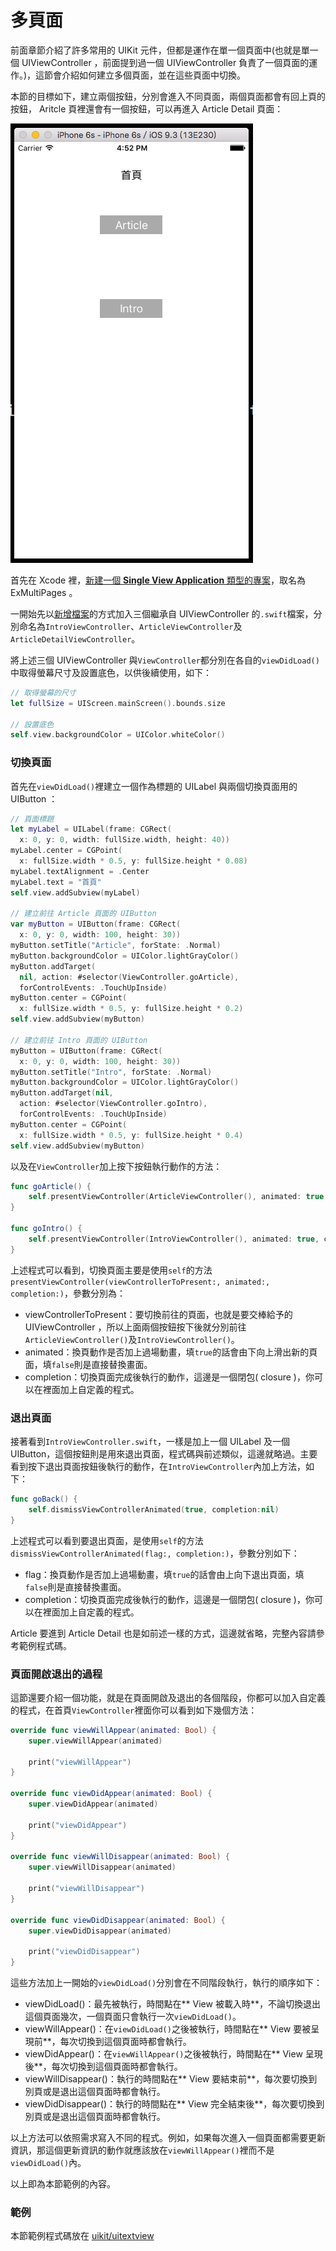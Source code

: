 # 多頁面

前面章節介紹了許多常用的 UIKit 元件，但都是運作在單一個頁面中(也就是單一個 UIViewController ，前面提到過一個 UIViewController 負責了一個頁面的運作。)，這節會介紹如何建立多個頁面，並在這些頁面中切換。

本節的目標如下，建立兩個按鈕，分別會進入不同頁面，兩個頁面都會有回上頁的按鈕， Aritcle 頁裡還會有一個按鈕，可以再進入 Article Detail 頁面：

![multipages01](../images/uikit/multipages/multipages01.png)

首先在 Xcode 裡，[新建一個 **Single View Application** 類型的專案](../more/open_project.md#create_a_new_project)，取名為 ExMultiPages 。

一開始先以[新增檔案](../more/addfile.md)的方式加入三個繼承自 UIViewController 的`.swift`檔案，分別命名為`IntroViewController`、`ArticleViewController`及`ArticleDetailViewController`。

將上述三個 UIViewController 與`ViewController`都分別在各自的`viewDidLoad()`中取得螢幕尺寸及設置底色，以供後續使用，如下：

```swift
// 取得螢幕的尺寸
let fullSize = UIScreen.mainScreen().bounds.size

// 設置底色
self.view.backgroundColor = UIColor.whiteColor()

```


### 切換頁面

首先在`viewDidLoad()`裡建立一個作為標題的 UILabel 與兩個切換頁面用的 UIButton ：

```swift
// 頁面標題
let myLabel = UILabel(frame: CGRect(
  x: 0, y: 0, width: fullSize.width, height: 40))
myLabel.center = CGPoint(
  x: fullSize.width * 0.5, y: fullSize.height * 0.08)
myLabel.textAlignment = .Center
myLabel.text = "首頁"
self.view.addSubview(myLabel)

// 建立前往 Article 頁面的 UIButton
var myButton = UIButton(frame: CGRect(
  x: 0, y: 0, width: 100, height: 30))
myButton.setTitle("Article", forState: .Normal)
myButton.backgroundColor = UIColor.lightGrayColor()
myButton.addTarget(
  nil, action: #selector(ViewController.goArticle),
  forControlEvents: .TouchUpInside)
myButton.center = CGPoint(
  x: fullSize.width * 0.5, y: fullSize.height * 0.2)
self.view.addSubview(myButton)

// 建立前往 Intro 頁面的 UIButton
myButton = UIButton(frame: CGRect(
  x: 0, y: 0, width: 100, height: 30))
myButton.setTitle("Intro", forState: .Normal)
myButton.backgroundColor = UIColor.lightGrayColor()
myButton.addTarget(nil,
  action: #selector(ViewController.goIntro),
  forControlEvents: .TouchUpInside)
myButton.center = CGPoint(
  x: fullSize.width * 0.5, y: fullSize.height * 0.4)
self.view.addSubview(myButton)

```

以及在`ViewController`加上按下按鈕執行動作的方法：

```swift
func goArticle() {
    self.presentViewController(ArticleViewController(), animated: true, completion: nil)
}

func goIntro() {
    self.presentViewController(IntroViewController(), animated: true, completion: nil)
}

```

上述程式可以看到，切換頁面主要是使用`self`的方法`presentViewController(viewControllerToPresent:, animated:, completion:)`，參數分別為：

- viewControllerToPresent：要切換前往的頁面，也就是要交棒給予的 UIViewController ，所以上面兩個按鈕按下後就分別前往`ArticleViewController()`及`IntroViewController()`。
- animated：換頁動作是否加上過場動畫，填`true`的話會由下向上滑出新的頁面，填`false`則是直接替換畫面。
- completion：切換頁面完成後執行的動作，這邊是一個閉包( closure )，你可以在裡面加上自定義的程式。


### 退出頁面

接著看到`IntroViewController.swift`，一樣是加上一個 UILabel 及一個 UIButton，這個按鈕則是用來退出頁面，程式碼與前述類似，這邊就略過。主要看到按下退出頁面按鈕後執行的動作，在`IntroViewController`內加上方法，如下：

```swift
func goBack() {
    self.dismissViewControllerAnimated(true, completion:nil)
}

```

上述程式可以看到要退出頁面，是使用`self`的方法`dismissViewControllerAnimated(flag:, completion:)`，參數分別如下：

- flag：換頁動作是否加上過場動畫，填`true`的話會由上向下退出頁面，填`false`則是直接替換畫面。
- completion：切換頁面完成後執行的動作，這邊是一個閉包( closure )，你可以在裡面加上自定義的程式。

Article 要進到 Article Detail 也是如前述一樣的方式，這邊就省略，完整內容請參考範例程式碼。


### 頁面開啟退出的過程

這節還要介紹一個功能，就是在頁面開啟及退出的各個階段，你都可以加入自定義的程式，在首頁`ViewController`裡面你可以看到如下幾個方法：

```swift
override func viewWillAppear(animated: Bool) {
    super.viewWillAppear(animated)
    
    print("viewWillAppear")
}

override func viewDidAppear(animated: Bool) {
    super.viewDidAppear(animated)
    
    print("viewDidAppear")
}

override func viewWillDisappear(animated: Bool) {
    super.viewWillDisappear(animated)
    
    print("viewWillDisappear")
}

override func viewDidDisappear(animated: Bool) {
    super.viewDidDisappear(animated)
    
    print("viewDidDisappear")
}

```

這些方法加上一開始的`viewDidLoad()`分別會在不同階段執行，執行的順序如下：

- viewDidLoad()：最先被執行，時間點在** View 被載入時**，不論切換退出這個頁面幾次，一個頁面只會執行一次`viewDidLoad()`。
- viewWillAppear()：在`viewDidLoad()`之後被執行，時間點在** View 要被呈現前**，每次切換到這個頁面時都會執行。
- viewDidAppear()：在`viewWillAppear()`之後被執行，時間點在** View 呈現後**，每次切換到這個頁面時都會執行。
- viewWillDisappear()：執行的時間點在** View 要結束前**，每次要切換到別頁或是退出這個頁面時都會執行。
- viewDidDisappear()：執行的時間點在** View 完全結束後**，每次要切換到別頁或是退出這個頁面時都會執行。

以上方法可以依照需求寫入不同的程式。例如，如果每次進入一個頁面都需要更新資訊，那這個更新資訊的動作就應該放在`viewWillAppear()`裡而不是`viewDidLoad()`內。

以上即為本節範例的內容。


### 範例

本節範例程式碼放在 [uikit/uitextview](https://github.com/itisjoe/swiftgo_files/tree/master/uikit/uitextview)











